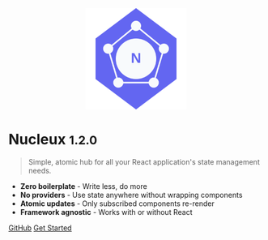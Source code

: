 <!-- _coverpage.md -->

<p align="center">
  <img src="logo.svg" width="200" height="200" />
</p>

# Nucleux <small>1.2.0</small>

> Simple, atomic hub for all your React application's state management needs.

- **Zero boilerplate** - Write less, do more
- **No providers** - Use state anywhere without wrapping components
- **Atomic updates** - Only subscribed components re-render
- **Framework agnostic** - Works with or without React

[GitHub](https://github.com/martyroque/nucleux/)
[Get Started](#Nucleux)
